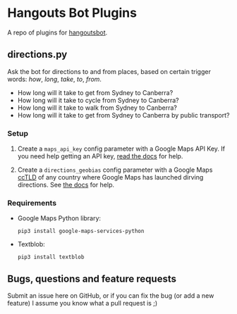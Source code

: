 # Hangouts Bot Plugins

A repo of plugins for [hangoutsbot](https://github.com/hangoutsbot/hangoutsbot/).

## directions.py

Ask the bot for directions to and from places, based on certain trigger words: _how_, _long_, _take_, _to_, _from_.

- How long will it take to get from Sydney to Canberra?
- How long will it take to cycle from Sydney to Canberra?
- How long will it take to walk from Sydney to Canberra?
- How long will it take to get from Sydney to Canberra by public transport?

### Setup

1. Create a `maps_api_key` config parameter with a Google Maps API Key. If you need help getting an API key, [read the docs](https://developers.google.com/maps/documentation/directions/get-api-key) for help.

2. Create a `directions_geobias` config parameter with a Google Maps [ccTLD](https://en.wikipedia.org/wiki/Country_code_top-level_domain) of any country where Google Maps has launched dirving directions. See [the docs](https://developers.google.com/maps/documentation/directions/intro#RegionBiasing) for help.

### Requirements

- Google Maps Python library:

  `pip3 install google-maps-services-python`

- Textblob:

  `pip3 install textblob`

## Bugs, questions and feature requests

Submit an issue here on GitHub, or if you can fix the bug (or add a new feature) I assume you know what a pull request is ;)

